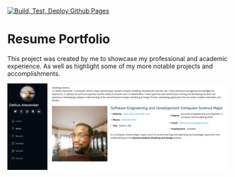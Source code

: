 [![Build, Test, Deploy Github Pages](https://github.com/dellius-alexander/Resume-Portfolio/actions/workflows/deploy-pages.yml/badge.svg?branch=main)](https://github.com/dellius-alexander/Resume-Portfolio/actions/workflows/deploy-pages.yml)

# Resume Portfolio

This project was created by me to showcase my professional and academic experience.
As well as highlight some of my more notable projects and accomplishments.


[![Resume Portfolio](./resume-poster.png)](https://dellius-alexander.github.io/Resume-Portfolio/)